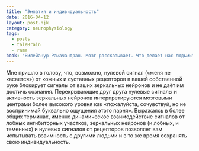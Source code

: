 ```yaml
---
title: "Эмпатия и индивидуальность"
date: 2016-04-12
layout: post.njk
category: neurophysiology
tags:
  - posts
  - taleBrain
  - rama
book: "Вилейанур Рамачандран. Мозг рассказывает. Что делает нас людьми"
---
```


Мне пришло в голову, что, возможно, нулевой сигнал («меня не касается») от кожных и суставных рецепторов в вашей собственной руке блокирует сигналы от ваших зеркальных нейронов и не даёт им достичь сознания. Перекрывающие друг друга нулевые сигналы и активность зеркальных нейронов интерпретируются мозговыми центрами более высокого уровня как «пожалуйста, сочувствуй, но не воспринимай буквально ощущения этого парня». Выражаясь в более общих терминах, именно динамическое взаимодействие сигналов от лобных ингибиторных участков, зеркальных нейронов (и лобных, и теменных) и нулевых сигналов от рецепторов позволяет вам испытывать взаимность с другими людьми и в то же время сохранять свою индивидуальность.
